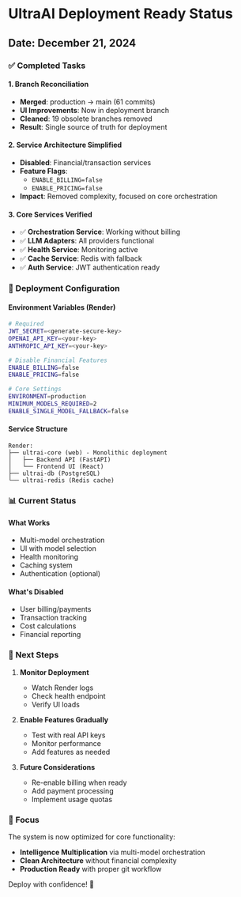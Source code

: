 # UltraAI Deployment Ready Status

## Date: December 21, 2024

### ✅ Completed Tasks

#### 1. Branch Reconciliation
- **Merged**: production → main (61 commits)
- **UI Improvements**: Now in deployment branch
- **Cleaned**: 19 obsolete branches removed
- **Result**: Single source of truth for deployment

#### 2. Service Architecture Simplified
- **Disabled**: Financial/transaction services
- **Feature Flags**: 
  - `ENABLE_BILLING=false`
  - `ENABLE_PRICING=false`
- **Impact**: Removed complexity, focused on core orchestration

#### 3. Core Services Verified
- ✅ **Orchestration Service**: Working without billing
- ✅ **LLM Adapters**: All providers functional
- ✅ **Health Service**: Monitoring active
- ✅ **Cache Service**: Redis with fallback
- ✅ **Auth Service**: JWT authentication ready

### 🚀 Deployment Configuration

#### Environment Variables (Render)
```bash
# Required
JWT_SECRET=<generate-secure-key>
OPENAI_API_KEY=<your-key>
ANTHROPIC_API_KEY=<your-key>

# Disable Financial Features
ENABLE_BILLING=false
ENABLE_PRICING=false

# Core Settings
ENVIRONMENT=production
MINIMUM_MODELS_REQUIRED=2
ENABLE_SINGLE_MODEL_FALLBACK=false
```

#### Service Structure
```
Render:
├── ultrai-core (web) - Monolithic deployment
│   ├── Backend API (FastAPI)
│   └── Frontend UI (React)
├── ultrai-db (PostgreSQL)
└── ultrai-redis (Redis cache)
```

### 📊 Current Status

#### What Works
- Multi-model orchestration
- UI with model selection
- Health monitoring
- Caching system
- Authentication (optional)

#### What's Disabled
- User billing/payments
- Transaction tracking
- Cost calculations
- Financial reporting

### 🔄 Next Steps

1. **Monitor Deployment**
   - Watch Render logs
   - Check health endpoint
   - Verify UI loads

2. **Enable Features Gradually**
   - Test with real API keys
   - Monitor performance
   - Add features as needed

3. **Future Considerations**
   - Re-enable billing when ready
   - Add payment processing
   - Implement usage quotas

### 🎯 Focus

The system is now optimized for core functionality:
- **Intelligence Multiplication** via multi-model orchestration
- **Clean Architecture** without financial complexity
- **Production Ready** with proper git workflow

Deploy with confidence! 🚀